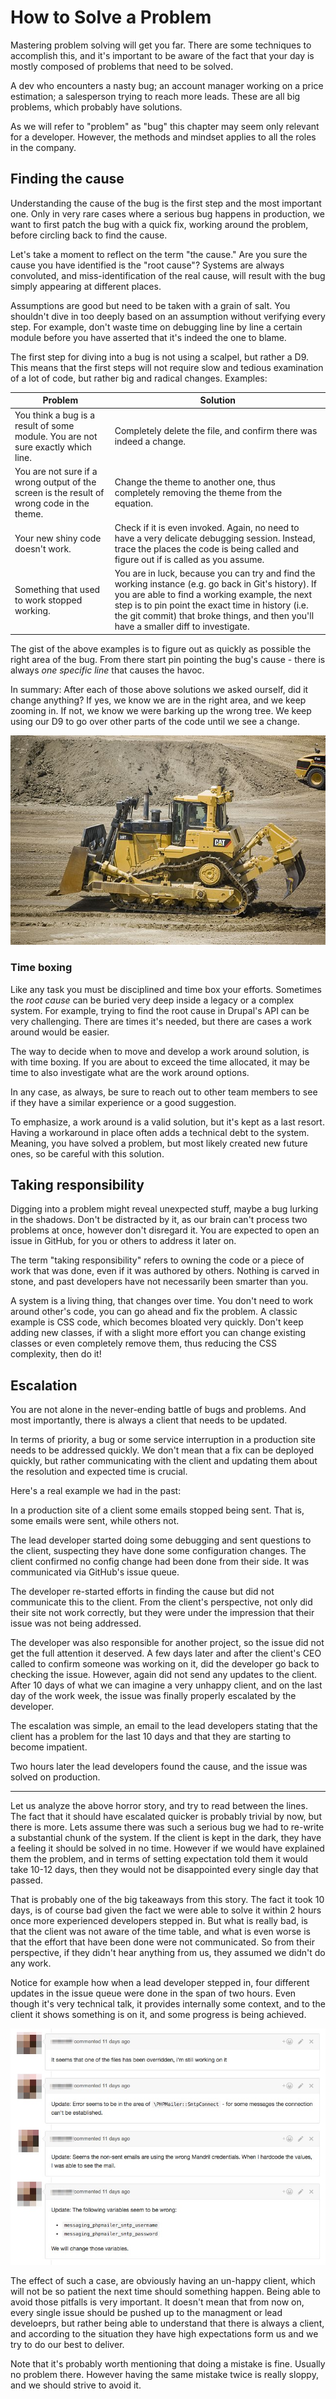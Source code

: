  # How to Solve a Problem

Mastering problem solving will get you far. There are some techniques to accomplish this, and it's important to be aware of the fact that your day is mostly composed of problems that need to be solved.

A dev who encounters a nasty bug; an account manager working on a price estimation; a salesperson trying to reach more leads. These are all big problems, which probably have solutions.

As we will refer to "problem" as "bug" this chapter may seem only relevant for a developer. However, the methods and mindset applies to all the roles in the company.

## Finding the cause

Understanding the cause of the bug is the first step and the most important one. Only in very rare cases where a serious bug happens in production, we want to first patch the bug with a quick fix, working around the problem, before circling back to find the cause.

Let's take a moment to reflect on the term "the cause." Are you sure the cause you have identified is the "root cause"?
Systems are always convoluted, and miss-identification of the real cause, will result with the bug simply appearing at different places.

Assumptions are good but need to be taken with a grain of salt. You shouldn't dive in too deeply based on an assumption without verifying every step. For example, don't waste time on debugging line by line a certain module before you have asserted that it's indeed the one to blame.

The first step for diving into a bug is not using a scalpel, but rather a D9. This means that the first steps will not require slow and tedious examination of a lot of code, but rather big and radical changes. Examples: 

| Problem | Solution |
| -- | -- |
| You think a bug is a result of some module. You are not sure exactly which line. | Completely delete the file, and confirm there was indeed a change. |
| You are not sure if a wrong output of the screen is the result of wrong code in the theme. |  Change the theme to another one, thus completely removing the theme from the equation.|
| Your new shiny code doesn't work. |  Check if it is even invoked. Again, no need to have a very delicate debugging session. Instead, trace the places the code is being called and figure out if is called as you assume. |
| Something that used to work stopped working. | You are in luck, because you can try and find the working instance (e.g. go back in Git's history). If you are able to find a working example, the next step is to pin point the exact time in history (i.e. the git commit) that broke things, and then you'll have a smaller diff to investigate. |

The gist of the above examples is to figure out as quickly as possible the right area of the bug. From there start pin pointing the bug's cause - there is always *one specific line* that causes the havoc.

In summary: After each of those above solutions we asked ourself, did it change anything?
If yes, we know we are in the right area, and we keep zooming in.
If not, we know we were barking up the wrong tree. We keep using our D9 to go over other parts of the code until we see a change.

![Caterpillar D9](images/solving_problem/image1.jpg)

### Time boxing

Like any task you must be disciplined and time box your efforts. Sometimes the _root cause_ can be buried very deep inside a legacy or a complex system. For example, trying to find the root cause in Drupal's API can be very challenging. There are times it's needed, but there are cases a work around would be easier.

The way to decide when to move and develop a work around solution, is with time boxing. If you are about to exceed the time allocated, it may be time to also investigate what are the work around options.

In any case, as always, be sure to reach out to other team members to see if they have a similar experience or a good suggestion.

To emphasize, a work around is a valid solution, but it's kept as a last resort. Having a workaround in place often adds a technical debt to the system. Meaning, you have solved a problem, but most likely created new future ones, so be careful with this solution.

## Taking responsibility

Digging into a problem might reveal unexpected stuff, maybe a bug lurking in the shadows.
Don't be distracted by it, as our brain can't process two problems at once, however don't disregard it. You are expected to open an issue in GitHub, for you or others to address it later on.

The term "taking responsibility" refers to owning the code or a piece of work that was done, even if it was authored by others. Nothing is carved in stone, and past developers have not necessarily been smarter than you.

A system is a living thing, that changes over time. You don't need to work around other's code, you can go ahead and fix the problem. A classic example is CSS code, which becomes bloated very quickly. Don't keep adding new classes, if with a slight more effort you can change existing classes or even completely remove them, thus reducing the CSS complexity, then do it!

## Escalation

You are not alone in the never-ending battle of bugs and problems. And most importantly, there is always a client that needs to be updated.

In terms of priority, a bug or some service interruption in a production site needs to be addressed quickly. We don't mean that a fix can be deployed quickly, but rather communicating with the client and updating them about the resolution and expected time is crucial.

Here's a real example we had in the past:

In a production site of a client some emails stopped being sent. That is, some emails were sent, while  others not.

The lead developer started doing some debugging and sent questions to the client, suspecting they have done some configuration changes.
The client confirmed no config change had been done from their side. It was communicated via GitHub's issue queue.

The developer re-started efforts in finding the cause but did not communicate this to the client. From the client's perspective, not only did their site not work correctly, but they were under the impression that their issue was not being addressed. 

The developer was also responsible for another project, so the issue did not get the full attention it deserved.
A few days later and after the client's CEO called to confirm someone was working on it, did the developer go back to checking the issue. However, again did not send any updates to the client.
After 10 days of what we can imagine a very unhappy client, and on the last day of the work week, the issue was finally properly escalated by the developer.

The escalation was simple, an email to the lead developers stating that the client has a problem for the last 10 days and that they are starting to become impatient.

Two hours later the lead developers found the cause, and the issue was solved on production.

---

Let us analyze the above horror story, and try to read between the lines. The fact that it should have escalated quicker is probably trivial by now, but there is more. Lets assume there was such a serious bug we had to re-write a substantial chunk of the system. If the client is kept in the dark, they have a feeling it should be solved in no time. However if we would have explained them the problem, and in terms of setting expectation told them it would take 10-12 days, then they would not be disappointed every single day that passed.

That is probably one of the big takeaways from this story. The fact it took 10 days, is of course bad given the fact we were able to solve it within 2 hours once more experienced developers stepped in. But what is really bad, is that the client was not aware of the time table, and what is even worse is that the effort that have been done were not communicated. So from their perspective, if they didn't hear anything from us, they assumed we didn't do any work.

Notice for example how when a lead developer stepped in, four different updates in the issue queue were done in the span of two hours. Even though it's very technical talk, it provides internally some context, and to the client it shows something is on it, and some progress is being achieved.

![Constantly updating all the stakeholders](images/solving_problem/image2.jpg)

The effect of such a case, are obviously having an un-happy client, which will not be so patient the next time should something happen. Being able to avoid those pitfalls is very important.
It doesn't mean that from now on, every single issue should be pushed up to the managment or lead develoeprs, but rather being able to understand that there is always a client, and according to the situation they have high expectations form us and we try to do our best to deliver.

Note that it's probably worth mentioning that doing a mistake is fine. Usually no problem there. However having the same mistake twice is really sloppy, and we should strive to avoid it.